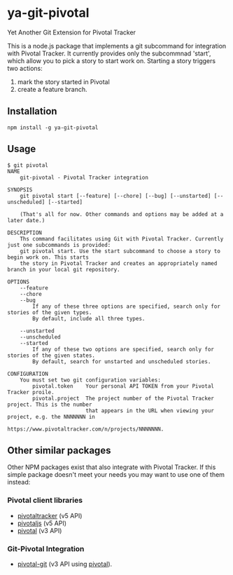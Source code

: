 # ya-git-pivotal

Yet Another Git Extension for Pivotal Tracker

This is a node.js package that implements a git subcommand for integration with Pivotal Tracker.
It currently provides only the subcommnad 'start', which allow you to pick a story to start work on.
Starting a story triggers two actions:

1. mark the story started in Pivotal
2. create a feature branch.

## Installation

```
npm install -g ya-git-pivotal
```

## Usage

```
$ git pivotal
NAME
	git-pivotal - Pivotal Tracker integration

SYNOPSIS
	git pivotal start [--feature] [--chore] [--bug] [--unstarted] [--unscheduled] [--started]

	(That's all for now. Other commands and options may be added at a later date.)

DESCRIPTION
	Ths command facilitates using Git with Pivotal Tracker. Currently just one subcommands is provided:
	git pivotal start. Use the start subcommand to choose a story to begin work on. This starts
	the story in Pivotal Tracker and creates an appropriately named branch in your local git repository.

OPTIONS
	--feature
	--chore
	--bug
	    If any of these three options are specified, search only for stories of the given types.
	    By default, include all three types.

	--unstarted
	--unscheduled
	--started
	    If any of these two options are specified, search only for stories of the given states.
	    By default, search for unstarted and unscheduled stories.

CONFIGURATION
	You must set two git configuration variables:
	    pivotal.token    Your personal API TOKEN from your Pivotal Tracker proile.
	    pivotal.project  The project number of the Pivotal Tracker project. This is the number
	                     that appears in the URL when viewing your project, e.g. the NNNNNNN in
	                     https://www.pivotaltracker.com/n/projects/NNNNNNN.
```

## Other similar packages

Other NPM packages exist that also integrate with Pivotal Tracker. If this simple package doesn't meet your needs you may
want to use one of them instead:

### Pivotal client libraries

* [pivotaltracker][]  (v5 API)
* [pivotaljs][] (v5 API)
* [pivotal][] (v3 API)

### Git-Pivotal Integration

* [pivotal-git][] (v3 API using [pivotal][]).


[pivotaltracker]: https://www.npmjs.org/package/pivotaltracker
[pivotaljs]: https://www.npmjs.org/package/pivotaljs
[pivotal]: https://www.npmjs.org/package/pivotal
[pivotal-git]: https://www.npmjs.org/package/pivotal-git
